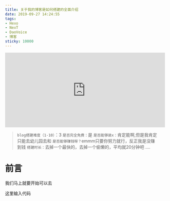 ```yaml
---
title: 关于我的博客是如何搭建的全面介绍
date: 2019-09-27 14:24:55
tags:
- Hexo
- NexT
- DaoVoice 
- 博客
sticky: 10000
---
```


<iframe id="embed_dom" name="embed_dom" frameborder="0" style="display:block;width:525px; height:245px;" src="https://www.processon.com/embed/6152b98bf346fb69a71b7e93"></iframe>



>`blog搭建难度（1-10）`：3
>`是否完全免费：`是
>`是否能够装x：`肯定能啊,但是我肯定只能去幼儿园去和
>`是否能够赚钱呀？`emmm只要你努力就行，反正我是没赚到钱
>`搭建时长：`去掉一个最快的，去掉一个偷懒的，平均就20分钟吧
>....

# 前言

我们马上就要开始可以去

这里输入代码
